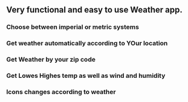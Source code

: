  ## Very functional and easy to use Weather app.
 ### Choose between imperial or metric systems
 ### Get weather automatically according to YOur location
 ### Get Weather by your zip code
 ### Get Lowes Highes temp as well as wind and humidity
 ### Icons changes according to weather
